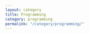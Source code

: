 ```yaml
---
layout: category
title: Programming
category: programming
permalink: "/category/programming/"
---
```

